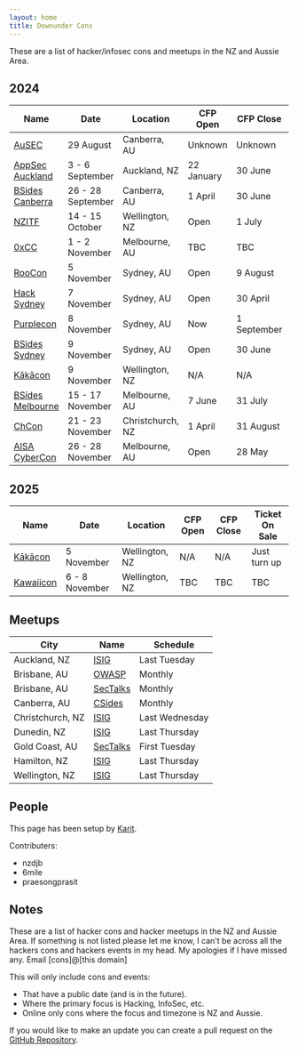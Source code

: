 ```yaml
---
layout: home
title: Downunder Cons
---
```


These are a list of hacker/infosec cons and meetups in the NZ and Aussie Area.

## 2024

| Name | Date | Location | CFP Open | CFP Close | Ticket On Sale |
| ---- | ---- | -------- | -------- | --------- | -------------- |
| [AuSEC](https://publicsectornetwork.com/event/australian-security-summit-ausec/) | 29 August | Canberra, AU | Unknown | Unknown | Now |
| [AppSec Auckland](https://appsec.org.nz/conference/) | 3 - 6 September | Auckland, NZ | 22 January | 30 June | 1 April |
| [BSides Canberra](https://www.bsidesau.com.au/) | 26 - 28 September | Canberra, AU | 1 April | 30 June | Now |
| [NZITF](https://nzitf.org.nz/conference-details) | 14 - 15 October | Wellington, NZ | Open | 1 July | Now |
| [0xCC](https://0xcc.sh/) | 1 - 2 November | Melbourne, AU | TBC | TBC | TBC |
| [RooCon](https://x.com/RooCon_AU) | 5 November | Sydney, AU | Open | 9 August | TBC |
| [Hack Sydney](https://www.hack.sydney/) | 7 November | Sydney, AU | Open | 30 April | Now |
| [Purplecon](https://purplecon.org/) | 8 November | Sydney, AU | Now | 1 September | TBC |
| [BSides Sydney](https://bsides.sydney) | 9 November | Sydney, AU | Open | 30 June | Now |
| [Kākācon](https://www.kākācon.nz/) | 9 November | Wellington, NZ | N/A | N/A | Just turn up |
| [BSides Melbourne](https://www.bsidesmelbourne.com/) | 15 - 17 November | Melbourne, AU | 7 June | 31 July | TBC |
| [ChCon](https://2024.chcon.nz/) | 21 - 23 November | Christchurch, NZ | 1 April | 31 August | 31 July |
| [AISA CyberCon](https://conference.aisa.org.au/QuickEventWebsitePortal/2024-australian-cyber-conference-melbourne/cfs-site) | 26 - 28 November | Melbourne, AU | Open | 28 May | Unknown |

## 2025

| Name | Date | Location | CFP Open | CFP Close | Ticket On Sale |
| ---- | ---- | -------- | -------- | --------- | -------------- |
| [Kākācon](https://www.kākācon.nz/) | 5 November | Wellington, NZ | N/A | N/A | Just turn up |
| [Kawaiicon](https://kawaiicon.org/) | 6 - 8 November | Wellington, NZ | TBC | TBC | TBC |

## Meetups

| City | Name | Schedule |
| ---- | ---- | -------- |
| Auckland, NZ | [ISIG](https://isig.org.nz/) | Last Tuesday |
| Brisbane, AU | [OWASP](https://www.meetup.com/brisbane-owasp-meetup-group/) | Monthly |
| Brisbane, AU | [SecTalks](https://www.meetup.com/SecTalks-Brisbane/) | Monthly |
| Canberra, AU | [CSides](https://www.bsidesau.com.au/csides.html) | Monthly |
| Christchurch, NZ | [ISIG](https://www.meetup.com/isig-christchurch-nz/) | Last Wednesday |
| Dunedin, NZ | [ISIG](https://isig.org.nz/) | Last Thursday |
| Gold Coast, AU | [SecTalks](https://www.meetup.com/sectalks-goldcoast/) | First Tuesday |
| Hamilton, NZ | [ISIG](https://isig.org.nz/) | Last Thursday |
| Wellington, NZ | [ISIG](https://isig.org.nz/) | Last Thursday |

## People
This page has been setup by [Karit](https://www.karit.nz/).

Contributers:
* nzdjb
* 6mile
* praesongprasit

## Notes
These are a list of hacker cons and hacker meetups in the NZ and Aussie Area. If something is not listed please let me know, I can't be across all the hackers cons and hackers events in my head. My apologies if I have missed any. Email [cons]@[this domain]

This will only include cons and events:
* That have a public date (and is in the future).
* Where the primary focus is Hacking, InfoSec, etc.
* Online only cons where the focus and timezone is NZ and Aussie.

If you would like to make an update you can create a pull request on the [GitHub Repository](https://github.com/nzkarit/downundercons).
